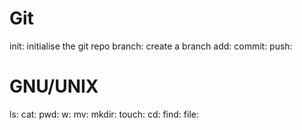 # Git
init: initialise the git repo
branch: create a branch
add:
commit:
push:

# GNU/UNIX

ls:
cat:
pwd:
w:
mv:
mkdir:
touch:
cd:
find:
file:


